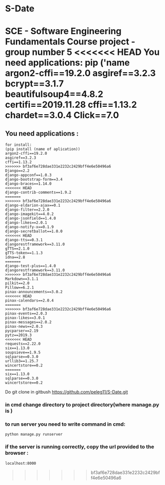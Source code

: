 # S-Date
SCE - Software Engineering Fundamentals Course project - group number 5
<<<<<<< HEAD
You need applications:
pip ('name
argon2-cffi==19.2.0
asgiref==3.2.3
bcrypt==3.1.7
beautifulsoup4==4.8.2
certifi==2019.11.28
cffi==1.13.2
chardet==3.0.4
Click==7.0
=======
## You need applications :
```
for install:
(pip install (name of aplication))
argon2-cffi==19.2.0
asgiref==3.2.3
cffi==1.13.2
>>>>>>> bf3af6e728dae331e2232c2429bff4e6e50496a6
Django==2.2
django-appconf==1.0.3
django-bootstrap-form==3.4
django-braces==1.14.0
<<<<<<< HEAD
django-contrib-comments==1.9.2
=======
>>>>>>> bf3af6e728dae331e2232c2429bff4e6e50496a6
django-eldarion-ajax==0.1
django-filter==2.2.0
django-imagekit==4.0.2
django-jsonfield==1.4.0
django-likes==2.0.1
django-notify-x==0.1.9
django-secretballot==1.0.0
<<<<<<< HEAD
django-tts==0.3.1
djangorestframework==3.11.0
gTTS==2.1.0
gTTS-token==1.1.3
idna==2.8
=======
django-test-plus==1.4.0
djangorestframework==3.11.0
>>>>>>> bf3af6e728dae331e2232c2429bff4e6e50496a6
Markdown==3.1.1
pilkit==2.0
Pillow==6.2.1
pinax-announcements==3.0.2
<<<<<<< HEAD
pinax-calendars==2.0.4
=======
>>>>>>> bf3af6e728dae331e2232c2429bff4e6e50496a6
pinax-events==2.0.3
pinax-likes==3.0.1
pinax-messages==2.0.2
pinax-news==2.0.3
pycparser==2.19
pytz==2019.3
<<<<<<< HEAD
requests==2.22.0
six==1.13.0
soupsieve==1.9.5
sqlparse==0.3.0
urllib3==1.25.7
wincertstore==0.2
=======
six==1.13.0
sqlparse==0.3.0
wincertstore==0.2
```

Do git clone in gitbush https://github.com/peleg11/S-Date.git

### in cmd change directory to project directory(where manage.py is )

### to run server you need to write command in cmd:
```
python manage.py runserver
```
### if the server is running correctly, copy the url provided to the browser :
```localhost:8000```
>>>>>>> bf3af6e728dae331e2232c2429bff4e6e50496a6
